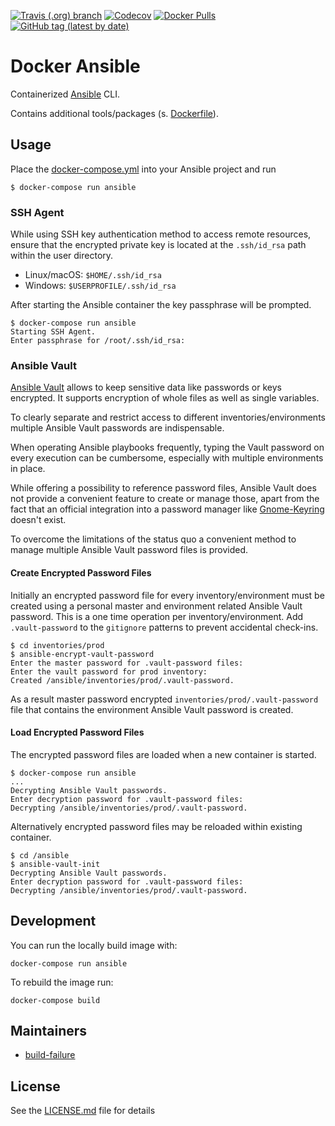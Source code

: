 [![Travis (.org) branch](https://img.shields.io/travis/nl2go/docker-ansible/master)](https://travis-ci.org/nl2go/docker-ansible)
[![Codecov](https://img.shields.io/codecov/c/github/nl2go/docker-ansible)](https://codecov.io/gh/nl2go/docker-ansible)
[![Docker Pulls](https://img.shields.io/docker/pulls/nl2go/ansible)](https://hub.docker.com/r/nl2go/ansible)
[![GitHub tag (latest by date)](https://img.shields.io/github/v/tag/nl2go/docker-ansible)](https://hub.docker.com/repository/docker/nl2go/ansible/tags?page=1)

# Docker Ansible

Containerized [Ansible](https://www.ansible.com/) CLI.

Contains additional tools/packages (s. [Dockerfile](Dockerfile)).

## Usage

Place the [docker-compose.yml](dist/docker-compose.yml) into your Ansible project and run 
    
    $ docker-compose run ansible

### SSH Agent

While using  SSH key authentication method to access remote resources, ensure that the encrypted private
key is located at the `.ssh/id_rsa` path within the user directory.

 - Linux/macOS: `$HOME/.ssh/id_rsa`
 - Windows: `$USERPROFILE/.ssh/id_rsa`

After starting the Ansible container the key passphrase will be prompted.

    $ docker-compose run ansible
    Starting SSH Agent.
    Enter passphrase for /root/.ssh/id_rsa: 

### Ansible Vault

[Ansible Vault](https://docs.ansible.com/ansible/latest/user_guide/vault.html) allows to keep sensitive data like
passwords or keys encrypted. It supports encryption of whole files as well as single variables.

To clearly separate
and restrict access to different inventories/environments multiple Ansible Vault passwords are indispensable.

When operating Ansible playbooks frequently, typing the Vault password on every execution can be cumbersome, especially
with multiple environments in place.

While offering a possibility to reference password files, Ansible Vault does not provide a convenient feature to create or
manage those, apart from the fact that an official integration into a password manager like
[Gnome-Keyring](https://de.wikipedia.org/wiki/Gnome_Keyring) doesn't exist.

To overcome the limitations of the status quo a convenient method to manage multiple Ansible Vault password
files is provided.

#### Create Encrypted Password Files

Initially an encrypted password file for every inventory/environment must be created using a personal master and environment
related Ansible Vault password. This is a one time operation per inventory/environment. Add `.vault-password` to the
`gitignore` patterns to prevent accidental check-ins.

    $ cd inventories/prod
    $ ansible-encrypt-vault-password
    Enter the master password for .vault-password files:
    Enter the vault password for prod inventory:
    Created /ansible/inventories/prod/.vault-password.
   
   
As a result master password encrypted `inventories/prod/.vault-password` file that contains the environment Ansible Vault
password is created.

#### Load Encrypted Password Files

The encrypted password files are loaded when a new container is started.
 
    $ docker-compose run ansible
    ...
    Decrypting Ansible Vault passwords.
    Enter decryption password for .vault-password files: 
    Decrypting /ansible/inventories/prod/.vault-password.
    
    
Alternatively encrypted password files may be reloaded within existing container.

    $ cd /ansible
    $ ansible-vault-init
    Decrypting Ansible Vault passwords.
    Enter decryption password for .vault-password files: 
    Decrypting /ansible/inventories/prod/.vault-password.

## Development

You can run the locally build image with:

    docker-compose run ansible

To rebuild the image run:

    docker-compose build

## Maintainers

- [build-failure](https://github.com/build-failure)

## License

See the [LICENSE.md](LICENSE.md) file for details
